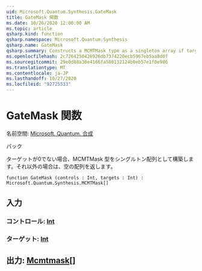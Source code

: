 ```yaml
---
uid: Microsoft.Quantum.Synthesis.GateMask
title: GateMask 関数
ms.date: 10/26/2020 12:00:00 AM
ms.topic: article
qsharp.kind: function
qsharp.namespace: Microsoft.Quantum.Synthesis
qsharp.name: GateMask
qsharp.summary: Constructs a MCMTMask type as a singleton array if targets is not 0, otherwise returns an empty array.
ms.openlocfilehash: 2c7264250426926db7374220ecb5967eb5aa8d0f
ms.sourcegitcommit: 29e0d88a30e4166fa580132124b0eb57e1f0e986
ms.translationtype: MT
ms.contentlocale: ja-JP
ms.lasthandoff: 10/27/2020
ms.locfileid: "92725533"
---
```

# <a name="gatemask-function"></a>GateMask 関数

名前空間: [Microsoft. Quantum. 合成](xref:Microsoft.Quantum.Synthesis)

パック [](https://nuget.org/packages/)


ターゲットが0でない場合、MCMTMask 型をシングルトン配列として構築します。それ以外の場合は、空の配列を返します。

```qsharp
function GateMask (controls : Int, targets : Int) : Microsoft.Quantum.Synthesis.MCMTMask[]
```


## <a name="input"></a>入力

### <a name="controls--int"></a>コントロール: [Int](xref:microsoft.quantum.lang-ref.int)




### <a name="targets--int"></a>ターゲット: [Int](xref:microsoft.quantum.lang-ref.int)





## <a name="output--mcmtmask"></a>出力: [Mcmtmask](xref:Microsoft.Quantum.Synthesis.MCMTMask)[]

